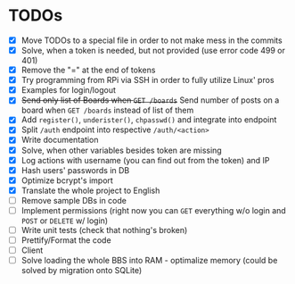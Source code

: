# TODOs

- [x] Move TODOs to a special file in order to not make mess in the commits
- [x] Solve, when a token is needed, but not provided (use error code 499 or 401)
- [x] Remove the "=" at the end of tokens
- [x] Try programming from RPi via SSH in order to fully utilize Linux' pros
- [x] Examples for login/logout
- [x] ~~Send only list of Boards when `GET /boards`~~ Send number of posts on a board when `GET /boards` instead of list of them
- [x] Add `register()`, `underister()`, `chpasswd()` and integrate into endpoint
- [x] Split `/auth` endpoint into respective `/auth/<action>`
- [x] Write documentation
- [x] Solve, when other variables besides token are missing
- [x] Log actions with username (you can find out from the token) and IP
- [x] Hash users' passwords in DB
- [x] Optimize bcrypt's import
- [x] Translate the whole project to English
- [ ] Remove sample DBs in code
- [ ] Implement permissions (right now you can `GET` everything w/o login and `POST` or `DELETE` w/ login)
- [ ] Write unit tests (check that nothing's broken)
- [ ] Prettify/Format the code
- [ ] Client
- [ ] Solve loading the whole BBS into RAM - optimalize memory (could be solved by migration onto SQLite)
